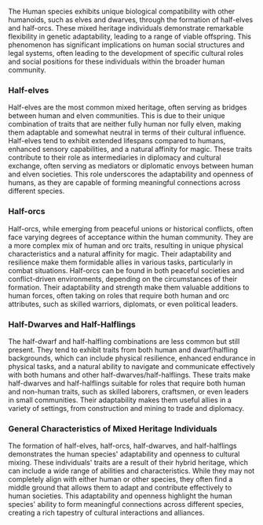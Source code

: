 The Human species exhibits unique biological compatibility with other humanoids, such as elves and dwarves, through the formation of half-elves and half-orcs. These mixed heritage individuals demonstrate remarkable flexibility in genetic adaptability, leading to a range of viable offspring. This phenomenon has significant implications on human social structures and legal systems, often leading to the development of specific cultural roles and social positions for these individuals within the broader human community.

### Half-elves

Half-elves are the most common mixed heritage, often serving as bridges between human and elven communities. This is due to their unique combination of traits that are neither fully human nor fully elven, making them adaptable and somewhat neutral in terms of their cultural influence. Half-elves tend to exhibit extended lifespans compared to humans, enhanced sensory capabilities, and a natural affinity for magic. These traits contribute to their role as intermediaries in diplomacy and cultural exchange, often serving as mediators or diplomatic envoys between human and elven societies. This role underscores the adaptability and openness of humans, as they are capable of forming meaningful connections across different species.

### Half-orcs

Half-orcs, while emerging from peaceful unions or historical conflicts, often face varying degrees of acceptance within the human community. They are a more complex mix of human and orc traits, resulting in unique physical characteristics and a natural affinity for magic. Their adaptability and resilience make them formidable allies in various tasks, particularly in combat situations. Half-orcs can be found in both peaceful societies and conflict-driven environments, depending on the circumstances of their formation. Their adaptability and strength make them valuable additions to human forces, often taking on roles that require both human and orc attributes, such as skilled warriors, diplomats, or even political leaders.

### Half-Dwarves and Half-Halflings

The half-dwarf and half-halfling combinations are less common but still present. They tend to exhibit traits from both human and dwarf/halfling backgrounds, which can include physical resilience, enhanced endurance in physical tasks, and a natural ability to navigate and communicate effectively with both humans and other half-dwarves/half-halflings. These traits make half-dwarves and half-halflings suitable for roles that require both human and non-human traits, such as skilled laborers, craftsmen, or even leaders in small communities. Their adaptability makes them useful allies in a variety of settings, from construction and mining to trade and diplomacy.

### General Characteristics of Mixed Heritage Individuals

The formation of half-elves, half-orcs, half-dwarves, and half-halflings demonstrates the human species' adaptability and openness to cultural mixing. These individuals' traits are a result of their hybrid heritage, which can include a wide range of abilities and characteristics. While they may not completely align with either human or other species, they often find a middle ground that allows them to adapt and contribute effectively to human societies. This adaptability and openness highlight the human species' ability to form meaningful connections across different species, creating a rich tapestry of cultural interactions and alliances.